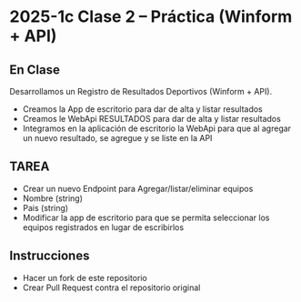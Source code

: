 # 2025-1c Clase 2 – Práctica (Winform + API)

## En Clase 
Desarrollamos un Registro de Resultados Deportivos (Winform + API).
- Creamos la App de escritorio para dar de alta y listar resultados
- Creamos le WebApi RESULTADOS para dar de alta y listar resultados
- Integramos en la aplicación de escritorio la WebApi para que al agregar un nuevo resultado, se agregue y se liste en la API

## TAREA
- Crear un nuevo Endpoint para Agregar/listar/eliminar equipos
- Nombre (string)
- Pais (string)
- Modificar la app de escritorio para que se permita seleccionar los equipos registrados en lugar de escribirlos

## Instrucciones
- Hacer un fork de este repositorio
- Crear Pull Request contra el repositorio original
